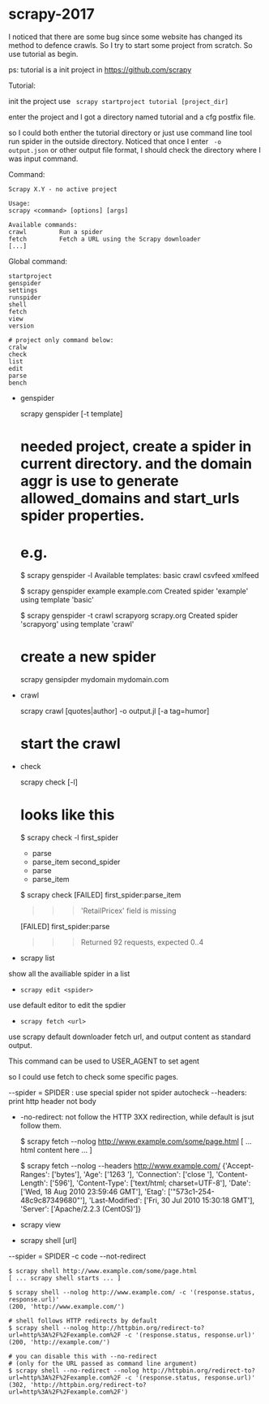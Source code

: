 # scrapy-2017

I noticed that there are some bug since some website has changed its method to defence crawls. So I try to start some project from scratch. So use tutorial as begin. 

ps: tutorial is a init project in https://github.com/scrapy


Tutorial:

init the project use ` scrapy startproject tutorial [project_dir]` 

enter the project and I got a directory named tutorial and a cfg postfix file.

so I could both enther the tutorial directory or just use command line tool run spider in the outside directory. Noticed that once I enter ` -o output.json` or other output file format, I should check the directory where I was input command.


Command:

    Scrapy X.Y - no active project

    Usage:
    scrapy <command> [options] [args]

    Available commands:
    crawl         Run a spider
    fetch         Fetch a URL using the Scrapy downloader
    [...]


Global command:

    startproject
    genspider
    settings
    runspider
    shell
    fetch
    view
    version

    # project only command below:
    cralw
    check
    list
    edit
    parse
    bench


+ genspider

    scrapy genspider [-t template] <name> <domain>
    # needed project, create a spider in current directory. and the domain aggr is use to generate allowed_domains and start_urls spider properties.

    # e.g.
    $ scrapy genspider -l
    Available templates:
    basic
    crawl
    csvfeed
    xmlfeed

    $ scrapy genspider example example.com
    Created spider 'example' using template 'basic'

    $ scrapy genspider -t crawl scrapyorg scrapy.org
    Created spider 'scrapyorg' using template 'crawl'


    # create a new spider
    scrapy gensipder mydomain mydomain.com

+ crawl
    
    scrapy crawl [quotes|author] -o output.jl [-a tag=humor]
    # start the crawl

+ check

    scrapy check [-l] <spider>

    # looks like this 
    $ scrapy check -l
    first_spider
    * parse
    * parse_item
    second_spider
    * parse
    * parse_item

    $ scrapy check
    [FAILED] first_spider:parse_item
    >>> 'RetailPricex' field is missing

    [FAILED] first_spider:parse
    >>> Returned 92 requests, expected 0..4

+ scrapy list 

show all the availiable spider in a list

+ `scrapy edit <spider>`

use default editor to edit the spdier 

+ `scrapy fetch <url>`

use scrapy default downloader fetch url, and output content as standard output.

This command can be used to USER_AGENT to set agent

so I could use fetch to check some specific pages.

--spider = SPIDER : use special spider not spider autocheck
--headers: print http header not body
- -no-redirect: not follow the HTTP 3XX redirection, while default is jsut follow them.

    $ scrapy fetch --nolog http://www.example.com/some/page.html
    [ ... html content here ... ]

    $ scrapy fetch --nolog --headers http://www.example.com/
    {'Accept-Ranges': ['bytes'],
    'Age': ['1263   '],
    'Connection': ['close     '],
    'Content-Length': ['596'],
    'Content-Type': ['text/html; charset=UTF-8'],
    'Date': ['Wed, 18 Aug 2010 23:59:46 GMT'],
    'Etag': ['"573c1-254-48c9c87349680"'],
    'Last-Modified': ['Fri, 30 Jul 2010 15:30:18 GMT'],
    'Server': ['Apache/2.2.3 (CentOS)']}

+ scrapy view <url>

+ scrapy shell [url]

--spider = SPIDER
-c code
--not-redirect 

    $ scrapy shell http://www.example.com/some/page.html
    [ ... scrapy shell starts ... ]

    $ scrapy shell --nolog http://www.example.com/ -c '(response.status, response.url)'
    (200, 'http://www.example.com/')

    # shell follows HTTP redirects by default
    $ scrapy shell --nolog http://httpbin.org/redirect-to?url=http%3A%2F%2Fexample.com%2F -c '(response.status, response.url)'
    (200, 'http://example.com/')

    # you can disable this with --no-redirect
    # (only for the URL passed as command line argument)
    $ scrapy shell --no-redirect --nolog http://httpbin.org/redirect-to?url=http%3A%2F%2Fexample.com%2F -c '(response.status, response.url)'
    (302, 'http://httpbin.org/redirect-to?url=http%3A%2F%2Fexample.com%2F')